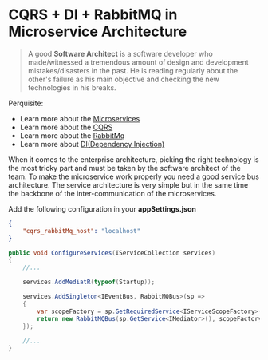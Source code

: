 # CQRS + DI + RabbitMQ in Microservice Architecture

> A good **Software Architect** is a software developer who made/witnessed a tremendous amount of design and development mistakes/disasters in the past. He is reading regularly about the other's failure as his main objective and checking the new technologies in his breaks.   

Perquisite: 
- Learn more about the [Microservices]("https://docs.microsoft.com/en-us/dotnet/architecture/microservices/")
- Learn more about the [CQRS]("https://docs.microsoft.com/en-us/azure/architecture/patterns/cqrs") 
- Learn more about the [RabbitMq]("https://docs.microsoft.com/en-us/dotnet/architecture/microservices/multi-container-microservice-net-applications/rabbitmq-event-bus-development-test-environment")
- Learn more about [DI(Dependency Injection)]("https://docs.microsoft.com/en-us/aspnet/core/fundamentals/dependency-injection?view=aspnetcore-3.1") 

When it comes to the enterprise architecture, picking the right technology is the most tricky part and must be taken by the software architect of the team. To make the microservice work properly you need a good service bus architecture. The service architecture is very simple but in the same time the backbone of the inter-communication of the microservices. 

Add the following configuration in your **appSettings.json**

```json
{
    "cqrs_rabbitMq_host": "localhost"
}
``` 

```c#
public void ConfigureServices(IServiceCollection services)
{
    //...

    services.AddMediatR(typeof(Startup));

    services.AddSingleton<IEventBus, RabbitMQBus>(sp =>
    {
        var scopeFactory = sp.GetRequiredService<IServiceScopeFactory>();
        return new RabbitMQBus(sp.GetService<IMediator>(), scopeFactory);
    });
    
    //...
}
```
